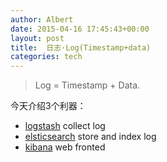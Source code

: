 ```yaml
---
author: Albert
date: 2015-04-16 17:45:43+00:00
layout: post
title:  日志·Log(Timestamp+data)
categories: tech
---
```


> Log = Timestamp + Data.

今天介绍3个利器：

* [logstash](http://logstash.net) collect log
* [elsticsearch](https://github.com/elastic/elasticsearch) store and index log
* [kibana](https://github.com/elastic/kibana) web fronted
